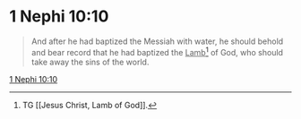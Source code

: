 # 1 Nephi 10:10

> And after he had baptized the Messiah with water, he should behold and bear record that he had baptized the <u>Lamb</u>[^a] of God, who should take away the sins of the world.

[1 Nephi 10:10](https://www.churchofjesuschrist.org/study/scriptures/bofm/1-ne/10?lang=eng&id=p10#p10)


[^a]: TG [[Jesus Christ, Lamb of God]].
